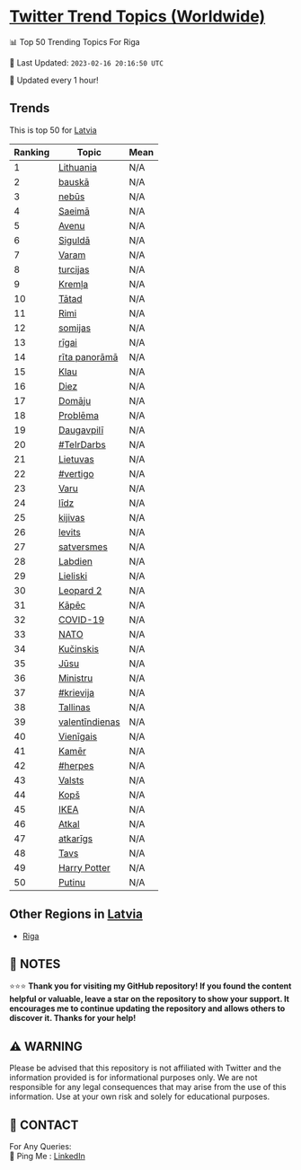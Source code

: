 [Twitter Trend Topics (Worldwide)](https://github.com/ErcinDedeoglu/Twitter-Trend-Topics)
==========


📊 Top 50 Trending Topics For Riga

📆 Last Updated: `2023-02-16 20:16:50 UTC`

🔧 Updated every 1 hour!


## Trends

This is top 50 for [Latvia](</Latvia>)

| Ranking | Topic | Mean |
| ------- | ------------ | ------------ |
| 1 | [Lithuania](http://twitter.com/search?q=Lithuania) | N/A |
| 2 | [bauskā](http://twitter.com/search?q=bausk%c4%81) | N/A |
| 3 | [nebūs](http://twitter.com/search?q=neb%c5%abs) | N/A |
| 4 | [Saeimā](http://twitter.com/search?q=Saeim%c4%81) | N/A |
| 5 | [Avenu](http://twitter.com/search?q=Avenu) | N/A |
| 6 | [Siguldā](http://twitter.com/search?q=Siguld%c4%81) | N/A |
| 7 | [Varam](http://twitter.com/search?q=Varam) | N/A |
| 8 | [turcijas](http://twitter.com/search?q=turcijas) | N/A |
| 9 | [Kremļa](http://twitter.com/search?q=Krem%c4%bca) | N/A |
| 10 | [Tātad](http://twitter.com/search?q=T%c4%81tad) | N/A |
| 11 | [Rimi](http://twitter.com/search?q=Rimi) | N/A |
| 12 | [somijas](http://twitter.com/search?q=somijas) | N/A |
| 13 | [rīgai](http://twitter.com/search?q=r%c4%abgai) | N/A |
| 14 | [rīta panorāmā](http://twitter.com/search?q=r%c4%abta+panor%c4%81m%c4%81) | N/A |
| 15 | [Klau](http://twitter.com/search?q=Klau) | N/A |
| 16 | [Diez](http://twitter.com/search?q=Diez) | N/A |
| 17 | [Domāju](http://twitter.com/search?q=Dom%c4%81ju) | N/A |
| 18 | [Problēma](http://twitter.com/search?q=Probl%c4%93ma) | N/A |
| 19 | [Daugavpilī](http://twitter.com/search?q=Daugavpil%c4%ab) | N/A |
| 20 | [#TeIrDarbs](http://twitter.com/search?q=%23TeIrDarbs) | N/A |
| 21 | [Lietuvas](http://twitter.com/search?q=Lietuvas) | N/A |
| 22 | [#vertigo](http://twitter.com/search?q=%23vertigo) | N/A |
| 23 | [Varu](http://twitter.com/search?q=Varu) | N/A |
| 24 | [līdz](http://twitter.com/search?q=l%c4%abdz) | N/A |
| 25 | [kijivas](http://twitter.com/search?q=kijivas) | N/A |
| 26 | [levits](http://twitter.com/search?q=levits) | N/A |
| 27 | [satversmes](http://twitter.com/search?q=satversmes) | N/A |
| 28 | [Labdien](http://twitter.com/search?q=Labdien) | N/A |
| 29 | [Lieliski](http://twitter.com/search?q=Lieliski) | N/A |
| 30 | [Leopard 2](http://twitter.com/search?q=Leopard+2) | N/A |
| 31 | [Kāpēc](http://twitter.com/search?q=K%c4%81p%c4%93c) | N/A |
| 32 | [COVID-19](http://twitter.com/search?q=COVID-19) | N/A |
| 33 | [NATO](http://twitter.com/search?q=NATO) | N/A |
| 34 | [Kučinskis](http://twitter.com/search?q=Ku%c4%8dinskis) | N/A |
| 35 | [Jūsu](http://twitter.com/search?q=J%c5%absu) | N/A |
| 36 | [Ministru](http://twitter.com/search?q=Ministru) | N/A |
| 37 | [#krievija](http://twitter.com/search?q=%23krievija) | N/A |
| 38 | [Tallinas](http://twitter.com/search?q=Tallinas) | N/A |
| 39 | [valentīndienas](http://twitter.com/search?q=valent%c4%abndienas) | N/A |
| 40 | [Vienīgais](http://twitter.com/search?q=Vien%c4%abgais) | N/A |
| 41 | [Kamēr](http://twitter.com/search?q=Kam%c4%93r) | N/A |
| 42 | [#herpes](http://twitter.com/search?q=%23herpes) | N/A |
| 43 | [Valsts](http://twitter.com/search?q=Valsts) | N/A |
| 44 | [Kopš](http://twitter.com/search?q=Kop%c5%a1) | N/A |
| 45 | [IKEA](http://twitter.com/search?q=IKEA) | N/A |
| 46 | [Atkal](http://twitter.com/search?q=Atkal) | N/A |
| 47 | [atkarīgs](http://twitter.com/search?q=atkar%c4%abgs) | N/A |
| 48 | [Tavs](http://twitter.com/search?q=Tavs) | N/A |
| 49 | [Harry Potter](http://twitter.com/search?q=Harry+Potter) | N/A |
| 50 | [Putinu](http://twitter.com/search?q=Putinu) | N/A |



## Other Regions in [Latvia](</Latvia>)

* [Riga](</Latvia/Riga.md>)



## 📝 NOTES

⭐⭐⭐ **Thank you for visiting my GitHub repository! If you found the content helpful or valuable, leave a star on the repository to show your support. It encourages me to continue updating the repository and allows others to discover it. Thanks for your help!**


## ⚠️ WARNING

Please be advised that this repository is not affiliated with Twitter and the information provided is for informational purposes only. We are not responsible for any legal consequences that may arise from the use of this information. Use at your own risk and solely for educational purposes.


## 📨 CONTACT

 For Any Queries:  
            🏓 Ping Me : [LinkedIn](https://www.linkedin.com/in/ercindedeoglu/)
